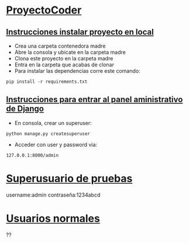 # [ProyectoCoder](https://github.com/pedrorojasg/47780_django/blob/main/readme.md#proyectocoder)

## [Instrucciones instalar proyecto en local](https://github.com/pedrorojasg/47780_django/blob/main/readme.md#instrucciones-instalar-proyecto-en-local)

* Crea una carpeta contenedora madre
* Abre la consola y ubicate en la carpeta madre
* Clona este proyecto en la carpeta madre
* Entra en la carpeta que acabas de clonar
* Para instalar las dependencias corre este comando:

```
pip install -r requirements.txt
```

## [Instrucciones para entrar al panel aministrativo de Django](https://github.com/pedrorojasg/47780_django/blob/main/readme.md#instrucciones-para-entrar-al-panel-aministrativo-de-django)

* En consola, crear un superuser:

```
python manage.py createsuperuser
```

* Acceder con user y password via:

```
127.0.0.1:8000/admin
```

# [Superusuario de pruebas](https://github.com/pedrorojasg/47780_django/blob/main/readme.md#superusuario-de-pruebas)

username:admin contraseña:1234abcd

# [Usuarios normales](https://github.com/pedrorojasg/47780_django/blob/main/readme.md#usuarios-normales)

??
